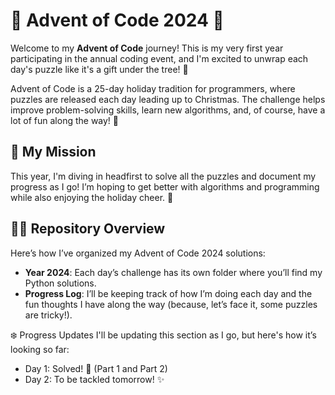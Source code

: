 # 🎄 Advent of Code 2024 🎄

Welcome to my **Advent of Code** journey! This is my very first year participating in the annual coding event, and I'm excited to unwrap each day's puzzle like it's a gift under the tree! 🎁

Advent of Code is a 25-day holiday tradition for programmers, where puzzles are released each day leading up to Christmas. The challenge helps improve problem-solving skills, learn new algorithms, and, of course, have a lot of fun along the way! 🌟

## 🎅 My Mission

This year, I'm diving in headfirst to solve all the puzzles and document my progress as I go! I’m hoping to get better with algorithms and programming while also enjoying the holiday cheer. 🎉

## 🧑‍💻 Repository Overview

Here’s how I’ve organized my Advent of Code 2024 solutions:

- **Year 2024**: Each day’s challenge has its own folder where you’ll find my Python solutions.
- **Progress Log**: I’ll be keeping track of how I’m doing each day and the fun thoughts I have along the way (because, let’s face it, some puzzles are tricky!).

❄️ Progress Updates
I'll be updating this section as I go, but here's how it’s looking so far:
  - Day 1: Solved! 🎉 (Part 1 and Part 2)
  - Day 2: To be tackled tomorrow! ✨
